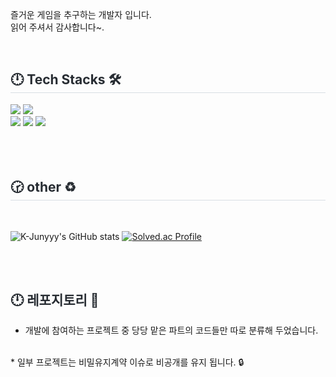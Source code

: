 즐거운 게임을 추구하는 개발자 입니다.   
읽어 주셔서 감사합니다~.


 <br>
 <div style="text-align: left;">
    <h2 style="border-bottom: 1px solid #d8dee4; color: #282d33;"> 🕛 Tech Stacks 🛠️ </h2>
    <div style="margin: ; text-align: left;" "text-align: left;">
     <div>
          <img src="https://img.shields.io/badge/unity-20232a.svg?style=for-the-badge&logo=unity&logoColor=white" />
          <img src="https://img.shields.io/badge/C-20232a.svg?style=for-the-badge&logo=C&logoColor=white" />
     </div>
     <div>
          <img src="https://img.shields.io/badge/Git-F05032?style=for-the-badge&logo=Git&logoColor=white">
          <img src="https://img.shields.io/badge/Github-181717?style=for-the-badge&logo=Github&logoColor=white">
          <img src="https://img.shields.io/badge/Gulp-CF4647?style=for-the-badge&logo=Gulp&logoColor=white">
     </div>
    </div>
   
  <br>
  <br>
  <br>
  
 <h2 style="border-bottom: 1px solid #d8dee4; color: #282d33;"> 🕝 other ♻️ </h2> <br> 
 
![K-Junyyy's GitHub stats](https://github-readme-stats.vercel.app/api?username=MON1187&show_icons=true&theme=tokyonight)
[![Solved.ac Profile](http://mazassumnida.wtf/api/v2/generate_badge?boj=cleans77)](https://solved.ac/cleans77/)


<br>
<br>
<h2 style="border-bottom: 1px; color: #282d33;"> 🕛 레포지토리 📃 </h2>

* 개발에 참여하는 프로젝트 중 당당 맡은 파트의 코드들만 따로 분류해 두었습니다.   
<br>
* 일부 프로젝트는 비밀유지계약 이슈로 비공개를 유지 됩니다. 🔒
